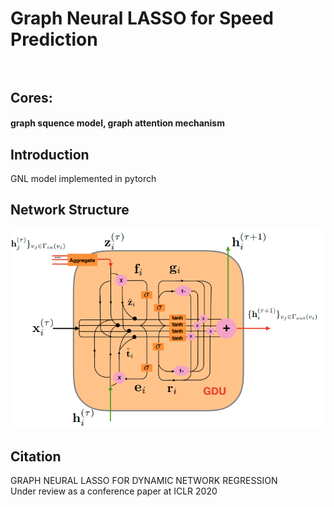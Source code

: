 # Graph Neural LASSO for Speed Prediction<br><br>

## Cores:<br> 

#### graph squence model, graph attention mechanism<br>

## Introduction<br>
GNL model implemented in pytorch<br>

## Network Structure<br>
![Gated Diffusive Unit](https://github.com/DavidWang673/speedPredictionGNL/raw/master/figures/GDU.png)<br>

## Citation<br>
GRAPH NEURAL LASSO FOR DYNAMIC NETWORK REGRESSION<br>
Under review as a conference paper at ICLR 2020<br>


